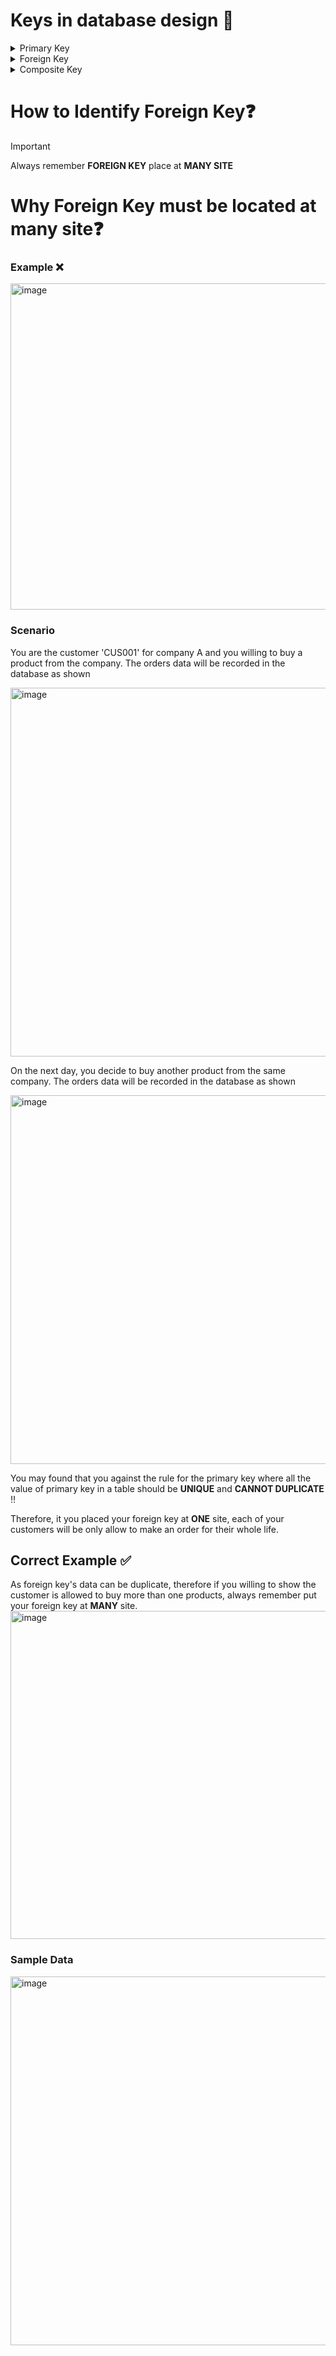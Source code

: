 # Keys in database design 🔑
<details>
<summary>Primary Key</summary>
<br>
1. Unique identifier for the table.
  <br><br>
2. Data cannot be duplicate.
</details>

<details>
<summary>Foreign Key</summary>
<br>
1. Referential key from another table.
  <br><br>
2. Data can be duplicate.
</details>

<details>
<summary>Composite Key</summary>
<br>
1. Combination of primary key and foreign key.
  <br><br>
2. Either one column of the data can be repeat. However, same combination cannot be duplicate.
</details>

# How to Identify Foreign Key❓

>[!IMPORTANT]
>Always remember **FOREIGN KEY** place at **MANY SITE**

# Why Foreign Key must be located at many site❓

### Example ❌
<img width="522" alt="image" src="https://github.com/user-attachments/assets/1a7c2920-bfa7-4746-b51d-784ec5ab08ad">

### Scenario 
You are the customer 'CUS001' for company A and you willing to buy a product from the company. The orders data will be recorded in the database as shown

<img width="590" alt="image" src="https://github.com/user-attachments/assets/1e7b617d-947c-44f6-8117-824b5b063e3f">

On the next day, you decide to buy another product from the same company. The orders data will be recorded in the database as shown

<img width="590" alt="image" src="https://github.com/user-attachments/assets/04c0ce19-8b01-405d-8846-ee819055c5a6">

You may found that you against the rule for the primary key where all the value of primary key in a table should be **UNIQUE** and **CANNOT DUPLICATE** ‼️

Therefore, it you placed your foreign key at **ONE** site, each of your customers will be only allow to make an order for their whole life.

## Correct Example ✅
As foreign key's data can be duplicate, therefore if you willing to show the customer is allowed to buy more than one products, always remember put your foreign key at **MANY** site.
<img width="525" alt="image" src="https://github.com/user-attachments/assets/d14fcafb-1a10-4c63-938a-4c04ee2db7f1">

### Sample Data 
<img width="590" alt="image" src="https://github.com/user-attachments/assets/0cc3c1c2-6d76-4a7f-b461-d245d68bc98a">














